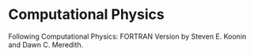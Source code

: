 # Computational Physics
Following Computational Physics: FORTRAN Version by Steven E. Koonin and Dawn C. Meredith.
